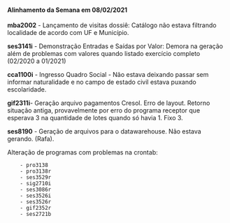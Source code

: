 #### Alinhamento da Semana em 08/02/2021

**mba2002** - Lançamento de visitas dossiê: Catálogo não estava filtrando localidade de acordo com UF e Município.

**ses3141i** - Demonstração Entradas e Saídas por Valor: Demora na geração além de problemas com valores quando listado exercício completo (02/2020 a 01/2021)

**cca1100i** - Ingresso Quadro Social - Não estava deixando passar sem informar naturalidade e no campo de estado civil estava puxando escolaridade.

**gif2311i**- Geração arquivo pagamentos Cresol. Erro de layout. Retorno situação antiga, provavelmente por erro do programa receptor que esperava 3 na quantidade de lotes quando só havia 1. Fixo 3.

**ses8190** - Geração de arquivos para o datawarehouse. Não estava gerando. (Rafa).

Alteração de programas com problemas na crontab: 

		- pro3138
		- pro3138r
		- ses3529r
		- sig2710i
		- ses3086r
		- ses3526i
		- ses3526r
		- gif2352r
		- ses2721b



